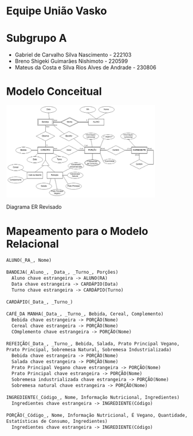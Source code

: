 # Equipe União Vasko

# Subgrupo A
* Gabriel de Carvalho Silva Nascimento - 222103
* Breno Shigeki Guimarães Nishimoto - 220599
* Mateus da Costa e Silva Rios Alves de Andrade - 230806

# Modelo Conceitual

<img src="images/ER_Restaurante.png" width="400px" height="auto">

Diagrama ER Revisado

# Mapeamento para o Modelo Relacional
~~~
ALUNO(_RA_, Nome)

BANDEJA(_Aluno_, _Data_, _Turno_, Porções)
  Aluno chave estrangeira -> ALUNO(RA)
  Data chave estrangeira -> CARDÁPIO(Data)
  Turno chave estrangeira -> CARDÁPIO(Turno)

CARDÁPIO(_Data_, _Turno_)

CAFÉ_DA MANHA(_Data_, _Turno_, Bebida, Cereal, Complemento)
  Bebida chave estrangeira -> PORÇÃO(Nome)
  Cereal chave estrangeira -> PORÇÃO(Nome)
  COmplemento chave estrangeira -> PORÇÃO(Nome)

REFEIÇÃO(_Data_, _Turno_, Bebida, Salada, Prato Principal Vegano, Prato Principal, Sobremesa Natural, Sobremesa Industrializada)
  Bebida chave estrangeira -> PORÇÃO(Nome)
  Salada chave estrangeira -> PORÇÃO(Nome)
  Prato Principal Vegano chave estrangeira -> PORÇÃO(Nome)
  Prato Principal chave estrangeira -> PORÇÃO(Nome)
  Sobremesa industrializada chave estrangeira -> PORÇÃO(Nome)
  Sobremesa natural chave estrangeira -> PORÇÃO(Nome)

INGREDIENTE(_Código_, Nome, Informação Nutricional, Ingredientes)
  Ingredientes chave estrangeira -> INGREDIENTE(Código)

PORÇÃO(_Código_, Nome, Informação Nutricional, É Vegano, Quantidade, Estatísticas de Consumo, Ingredientes)
  Ingredientes chave estrangeira -> INGREDIENTE(Código)
~~~